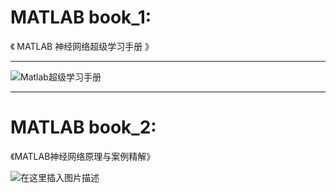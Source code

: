 # MATLAB book_1:

《 MATLAB 神经网络超级学习手册 》 

----

![Matlab超级学习手册](https://user-images.githubusercontent.com/68007558/158285527-5aa4d2b9-ae5a-4f48-a7a2-bfaf82297c99.jpg)


----


# MATLAB book_2:

《MATLAB神经网络原理与案例精解》

![在这里插入图片描述](https://img-blog.csdnimg.cn/69fcb3c970c3401381494e96b4d13f8a.png)


 
 
 
 

